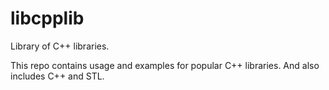 # libcpplib

Library of C++ libraries.

This repo contains usage and examples for popular C++ libraries. And also includes C++ and STL.
